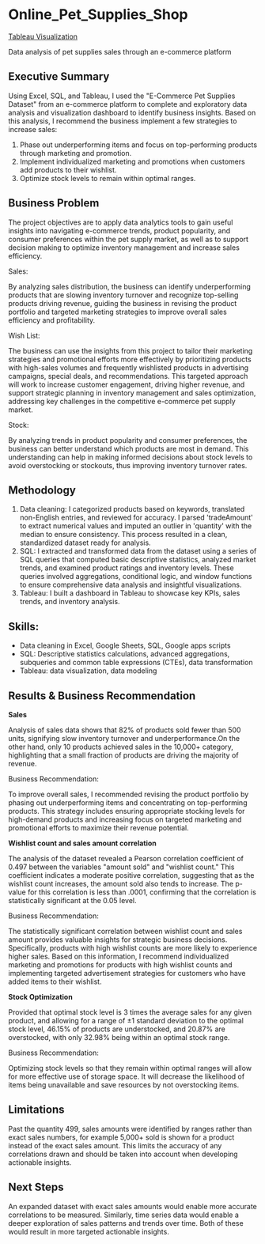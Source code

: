 # Online_Pet_Supplies_Shop
[Tableau Visualization](https://public.tableau.com/app/profile/cecelia.wright/viz/OnlinePetSuppliesSalesReport/SalesPerformance)

Data analysis of pet supplies sales through an e-commerce platform

## Executive Summary

Using Excel, SQL, and Tableau, I used the  "E-Commerce Pet Supplies Dataset" from an e-commerce platform to complete and exploratory data analysis and visualization dashboard to identify business insights. Based on this analysis, I recommend the business implement a few strategies to increase sales:

1. Phase out underperforming items and focus on top-performing products through marketing and promotion.
2. Implement individualized marketing and promotions when customers add products to their wishlist.
3. Optimize stock levels to remain within optimal ranges.

## Business Problem
The project objectives are to apply data analytics tools to gain useful insights into navigating e-commerce trends, product popularity, and consumer preferences within the pet supply market, as well as to support decision making to optimize inventory management and increase sales efficiency.

Sales:

By analyzing sales distribution, the business can identify underperforming products that are slowing inventory turnover and recognize top-selling products driving revenue, guiding the business in revising the product portfolio and targeted marketing strategies to improve overall sales efficiency and profitability.

Wish List:

The business can use the insights from this project to tailor their marketing strategies and promotional efforts more effectively by prioritizing products with high-sales volumes and frequently wishlisted products in advertising campaigns, special deals, and recommendations. This targeted approach will work to increase customer engagement, driving higher revenue, and support strategic planning in inventory management and sales optimization, addressing key challenges in the competitive e-commerce pet supply market.

Stock:

By analyzing trends in product popularity and consumer preferences, the business can better understand which products are most in demand. This understanding can help in making informed decisions about stock levels to avoid overstocking or stockouts, thus improving inventory turnover rates. 

## Methodology

1. Data cleaning: I categorized products based on keywords, translated non-English entries, and reviewed for accuracy. I parsed 'tradeAmount' to extract numerical values and imputed an outlier in 'quantity' with the median to ensure consistency. This process resulted in a clean, standardized dataset ready for analysis.
2. SQL: I extracted and transformed data from the dataset using a series of SQL queries that computed basic descriptive statistics, analyzed market trends, and examined product ratings and inventory levels. These queries involved aggregations, conditional logic, and window functions to ensure comprehensive data analysis and insightful visualizations.
3. Tableau: I built a dashboard in Tableau to showcase key KPIs, sales trends, and inventory analysis.

## Skills:
* Data cleaning in Excel, Google Sheets, SQL, Google apps scripts
* SQL: Descriptive statistics calculations, advanced aggregations, subqueries and common table expressions (CTEs), data transformation
* Tableau: data visualization, data modeling

## Results & Business Recommendation
**Sales**

Analysis of sales data shows that 82% of products sold fewer than 500 units, signifying slow inventory turnover and underperformance.On the other hand, only 10 products achieved sales in the 10,000+ category, highlighting that a small fraction of products are driving the majority of revenue. 

Business Recommendation:

To improve overall sales, I recommended revising the product portfolio by phasing out underperforming items and concentrating on top-performing products. This strategy includes ensuring appropriate stocking levels for high-demand products and increasing focus on targeted marketing and promotional efforts to maximize their revenue potential.

**Wishlist count and sales amount correlation**

The analysis of the dataset revealed a Pearson correlation coefficient of 0.497 between the variables "amount sold" and "wishlist count." This coefficient indicates a moderate positive correlation, suggesting that as the wishlist count increases, the amount sold also tends to increase. The p-value for this correlation is less than .0001, confirming that the correlation is statistically significant at the 0.05 level.

Business Recommendation:

The statistically significant correlation between wishlist count and sales amount provides valuable insights for strategic business decisions. Specifically, products with high wishlist counts are more likely to experience higher sales. Based on this information, I recommend individualized marketing and promotions for products with high wishlist counts and implementing targeted advertisement strategies for customers who have added items to their wishlist.

**Stock Optimization**

Provided that optimal stock level is 3 times the average sales for any given product, and allowing for a range of ±1 standard deviation to the optimal stock level, 46.15% of products are understocked, and 20.87% are overstocked, with only 32.98% being within an optimal stock range.

Business Recommendation:

Optimizing stock levels so that they remain within optimal ranges will allow for more effective use of storage space. It will decrease the likelihood of items being unavailable and save resources by not overstocking items.

## Limitations

Past the quantity 499, sales amounts were identified by ranges rather than exact sales numbers, for example 5,000+ sold is shown for a product instead of the exact sales amount. This limits the accuracy of any correlations drawn and should be taken into account when developing actionable insights.

## Next Steps

An expanded dataset with exact sales amounts would enable more accurate correlations to be measured. Similarly, time series data would enable a deeper exploration of sales patterns and trends over time. Both of these would result in more targeted actionable insights.

